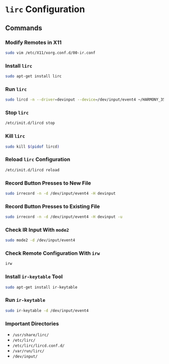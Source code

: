 # `lirc` Configuration

## Commands

### Modify Remotes in X11
```bash
sudo vim /etc/X11/xorg.conf.d/00-ir.conf 
```

### Install `lirc`
```bash
sudo apt-get install lirc
```

### Run `lirc`
```bash
sudo lircd -n --driver=devinput --device=/dev/input/event4 ~/HARMONY_350.lircd.conf
```

### Stop `lirc`
```bash
/etc/init.d/lircd stop
```

### Kill `lirc`
```bash
sudo kill $(pidof lircd)
```

### Reload `lirc` Configuration
```bash
/etc/init.d/lircd reload
```

### Record Button Presses to New File
```bash
sudo irrecord -n -d /dev/input/event4 -H devinput
```

### Record Button Presses to Existing File
```bash
sudo irrecord -n -d /dev/input/event4 -H devinput -u
```

### Check IR Input With `mode2`
```bash
sudo mode2 -d /dev/input/event4
```

### Check Remote Configuration With `irw`
```bash
irw
```

### Install `ir-keytable` Tool
```bash
sudo apt-get install ir-keytable
```

### Run `ir-keytable`
```bash
sudo ir-keytable -d /dev/input/event4
```

### Important Directories
* `/usr/share/lirc/`
* `/etc/lirc/`
* `/etc/lirc/lircd.conf.d/`
* `/var/run/lirc/`
* `/dev/input/`

